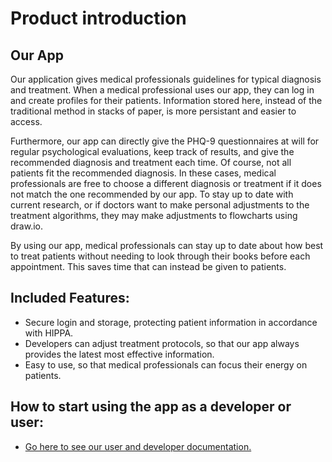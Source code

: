 

# Product introduction

## Our App
Our application gives medical professionals guidelines for typical diagnosis and treatment. When a medical professional uses our app, they can log in and create profiles for their patients. Information stored here, instead of the traditional method in stacks of paper, is more persistant and easier to access. 

Furthermore, our app can directly give the PHQ-9 questionnaires at will for regular psychological evaluations, keep track of results, and give the recommended diagnosis and treatment each time. Of course, not all patients fit the recommended diagnosis. In these cases, medical professionals are free to choose a different diagnosis or treatment if it does not match the one recommended by our app. To stay up to date with current research, or if doctors want to make personal adjustments to the treatment algorithms, they may make adjustments to flowcharts using draw.io. 

By using our app, medical professionals can stay up to date about how best to treat patients without needing to look through their books before each appointment. This saves time that can instead be given to patients.

## Included Features:
- Secure login and storage, protecting patient information in accordance with HIPPA.
- Developers can adjust treatment protocols, so that our app always provides the latest most effective information. 
- Easy to use, so that medical professionals can focus their energy on patients. 

## How to start using the app as a developer or user: 
- [Go here to see our user and developer documentation.](https://psyguidedocs.readthedocs.io/en/development/developer/testing/)
